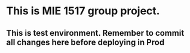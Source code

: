 # This is MIE 1517 group project.
## This is test environment. Remember to commit all changes here before deploying in Prod
